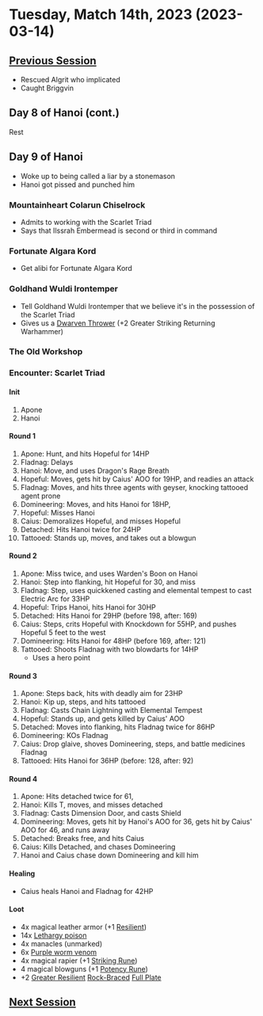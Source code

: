 # Tuesday, Match 14th, 2023 (2023-03-14)

## [Previous Session](./2023-03-07.md)

- Rescued Algrit who implicated
- Caught Briggvin

## Day 8 of Hanoi (cont.)

Rest

## Day 9 of Hanoi

- Woke up to being called a liar by a stonemason
- Hanoi got pissed and punched him

### Mountainheart Colarun Chiselrock

- Admits to working with the Scarlet Triad
- Says that Ilssrah Embermead is second or third in command

### Fortunate Algara Kord

- Get alibi for Fortunate Algara Kord

### Goldhand Wuldi Irontemper

- Tell Goldhand Wuldi Irontemper that we believe it's in the possession of the Scarlet Triad
- Gives us a [Dwarven Thrower](https://2e.aonprd.com/Equipment.aspx?ID=384) (+2 Greater Striking Returning Warhammer)

### The Old Workshop

### Encounter: Scarlet Triad

#### Init

1. Apone
1. Hanoi

#### Round 1

1. Apone: Hunt, and hits Hopeful for 14HP
1. Fladnag: Delays
1. Hanoi: Move, and uses Dragon's Rage Breath
1. Hopeful: Moves, gets hit by Caius' AOO for 19HP, and readies an attack
1. Fladnag: Moves, and hits three agents with geyser, knocking tattooed agent prone
1. Domineering: Moves, and hits Hanoi for 18HP,
1. Hopeful: Misses Hanoi
1. Caius: Demoralizes Hopeful, and misses Hopeful
1. Detached: Hits Hanoi twice for 24HP
1. Tattooed: Stands up, moves, and takes out a blowgun

#### Round 2

1. Apone: Miss twice, and uses Warden's Boon on Hanoi
1. Hanoi: Step into flanking, hit Hopeful for 30, and miss
1. Fladnag: Step, uses quickkened casting and elemental tempest to cast Electric Arc for 33HP
1. Hopeful: Trips Hanoi, hits Hanoi for 30HP
1. Detached: Hits Hanoi for 29HP (before 198, after: 169)
1. Caius: Steps, crits Hopeful with Knockdown for 55HP, and pushes Hopeful 5 feet to the west
1. Domineering: Hits Hanoi for 48HP (before 169, after: 121)
1. Tattooed: Shoots Fladnag with two blowdarts for 14HP
   - Uses a hero point

#### Round 3

1. Apone: Steps back, hits with deadly aim for 23HP
1. Hanoi: Kip up, steps, and hits tattooed
1. Fladnag: Casts Chain Lightning with Elemental Tempest
1. Hopeful: Stands up, and gets killed by Caius' AOO
1. Detached: Moves into flanking, hits Fladnag twice for 86HP
1. Domineering: KOs Fladnag
1. Caius: Drop glaive, shoves Domineering, steps, and battle medicines Fladnag
1. Tattooed: Hits Hanoi for 36HP (before: 128, after: 92)

#### Round 4

1. Apone: Hits detached twice for 61,
1. Hanoi: Kills T, moves, and misses detached
1. Fladnag: Casts Dimension Door, and casts Shield
1. Domineering: Moves, gets hit by Hanoi's AOO for 36, gets hit by Caius' AOO for 46, and runs away
1. Detached: Breaks free, and hits Caius
1. Caius: Kills Detached, and chases Domineering
1. Hanoi and Caius chase down Domineering and kill him

#### Healing

- Caius heals Hanoi and Fladnag for 42HP

#### Loot

- 4x magical leather armor (+1 [Resilient](https://2e.aonprd.com/Equipment.aspx?ID=279))
- 14x [Lethargy poison](https://2e.aonprd.com/Equipment.aspx?ID=120)
- 4x manacles (unmarked)
- 6x [Purple worm venom](https://2e.aonprd.com/Equipment.aspx?ID=126)
- 4x magical rapier (+1 [Striking Rune](https://2e.aonprd.com/Equipment.aspx?ID=280))
- 4 magical blowguns (+1 [Potency Rune](https://2e.aonprd.com/Equipment.aspx?ID=281))
- +2 [Greater Resilient](https://2e.aonprd.com/Equipment.aspx?ID=279) [Rock-Braced](https://2e.aonprd.com/Equipment.aspx?ID=527) [Full Plate](https://2e.aonprd.com/Armor.aspx?ID=13)

## [Next Session](./2023-03-28.md)
